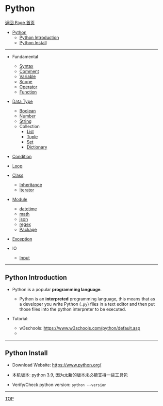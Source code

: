 # Python

[返回 Page 首页](../../index.md)

- [Python](#python)
  - [Python Introduction](#python-introduction)
  - [Python Install](#python-install)

---

- Fundamental

  - [Syntax](./fundamental/syntax.md)
  - [Comment](./fundamental/comment.md)
  - [Variable](./fundamental/variable.md)
  - [Scope](./fundamental/scope.md)
  - [Operator](./fundamental/operator.md)
  - [Function](./fundamental/function.md)

- [Data Type](./datatype/data_type.md)

  - [Boolean](./datatype/boolean.md)
  - [Number](./datatype/number.md)
  - [String](./datatype/string.md)
  - Collection
    - [List](./datatype/list.md)
    - [Tuple](./datatype/tuple.md)
    - [Set](./datatype/set.md)
    - [Dictionary](./datatype/dictionary.md)

- [Condition](./condition/condition.md)

- [Loop](./loop/loop.md)

- [Class](./class/class.md)

  - [Inheritance](./class/inheritance.md)
  - [Iterator](./class/iterator.md)

- [Module](./module/module.md)

  - [datetime](./module/datetime.md)
  - [math](./module/math.md)
  - [json](./module/json.md)
  - [regex](./module/regex.md)
  - [Package](./module/package.md)

- [Exception](./exception/exception.md)

- IO
  - [Input](./io/input.md)

---

## Python Introduction

- Python is a popular **programming language**.

  - Python is an **interpreted** programming language, this means that as a developer you write Python (`.py`) files in a text editor and then put those files into the python interpreter to be executed.

- Tutorial:
  - w3schools: https://www.w3schools.com/python/default.asp
  -

---

## Python Install

- Download Website: https://www.python.org/

- 本机版本: python 3.9, 因为太新的版本未必能支持一些工具包

- Verify/Check python version: `python --version`

---

[TOP](#python)
